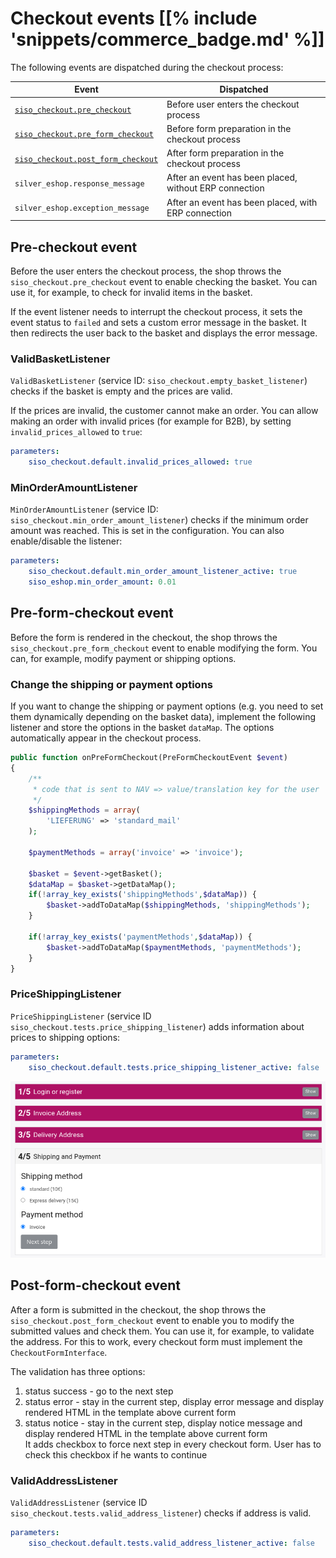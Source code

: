 # Checkout events [[% include 'snippets/commerce_badge.md' %]]

The following events are dispatched during the checkout process:

| Event                                  | Dispatched                                                                   |
| -------------------------------------- | ----------------------------------------------------------------------------- |
| [`siso_checkout.pre_checkout`](#pre-checkout-event) | Before user enters the checkout process         |
| [`siso_checkout.pre_form_checkout`](#pre-form-checkout-event) | Before form preparation in the checkout process |
| [`siso_checkout.post_form_checkout`](#post-form-checkout-event) | After form preparation in the checkout process  |
| `silver_eshop.response_message` | After an event has been placed, without ERP connection |
| `silver_eshop.exception_message`| After an event has been placed, with ERP connection |

## Pre-checkout event

Before the user enters the checkout process,
the shop throws the `siso_checkout.pre_checkout` event to enable checking the basket.
You can use it, for example, to check for invalid items in the basket.

If the event listener needs to interrupt the checkout process,
it sets the event status to `failed` and sets a custom error message in the basket.
It then redirects the user back to the basket and displays the error message.

### ValidBasketListener

`ValidBasketListener` (service ID: `siso_checkout.empty_basket_listener`) checks if the basket is empty and the prices are valid.

If the prices are invalid, the customer cannot make an order.
You can allow making an order with invalid prices (for example for B2B), by setting `invalid_prices_allowed` to `true`:

``` yaml
parameters:
    siso_checkout.default.invalid_prices_allowed: true
```

### MinOrderAmountListener

`MinOrderAmountListener` (service ID: `siso_checkout.min_order_amount_listener`) checks if the minimum order amount was reached.
This is set in the configuration. You can also enable/disable the listener:

``` yaml
parameters:
    siso_checkout.default.min_order_amount_listener_active: true
    siso_eshop.min_order_amount: 0.01
```

## Pre-form-checkout event

Before the form is rendered in the checkout, the shop throws the `siso_checkout.pre_form_checkout` event to enable modifying the form.
You can, for example, modify payment or shipping options.

### Change the shipping or payment options

If you want to change the shipping or payment options (e.g. you need to set them dynamically depending on the basket data),
implement the following listener and store the options in the basket `dataMap`.
The options automatically appear in the checkout process.

``` php
public function onPreFormCheckout(PreFormCheckoutEvent $event)
{
    /**
     * code that is sent to NAV => value/translation key for the user
     */
    $shippingMethods = array(
        'LIEFERUNG' => 'standard_mail'
    );       

    $paymentMethods = array('invoice' => 'invoice');
    
    $basket = $event->getBasket();
    $dataMap = $basket->getDataMap();
    if(!array_key_exists('shippingMethods',$dataMap)) {
        $basket->addToDataMap($shippingMethods, 'shippingMethods');
    }

    if(!array_key_exists('paymentMethods',$dataMap)) {
        $basket->addToDataMap($paymentMethods, 'paymentMethods');
    }
}
```

### PriceShippingListener

`PriceShippingListener` (service ID `siso_checkout.tests.price_shipping_listener`) adds information about prices to shipping options:

``` yaml
parameters:
    siso_checkout.default.tests.price_shipping_listener_active: false
```

![](../../img/checkout_events_2.png "Shipping options coming form the PriceShippingListener")

## Post-form-checkout event

After a form is submitted in the checkout, the shop throws the `siso_checkout.post_form_checkout` event
to enable you to modify the submitted values and check them.
You can use it, for example, to validate the address.
For this to work, every checkout form must implement the `CheckoutFormInterface`.

The validation has three options:

1. status success - go to the next step
2. status error - stay in the current step, display error message and display rendered HTML in the template above current form
3. status notice - stay in the current step, display notice message and display rendered HTML in the template above current form  
It adds checkbox to force next step in every checkout form. User has to check this checkbox if he wants to continue

### ValidAddressListener

`ValidAddressListener` (service ID `siso_checkout.tests.valid_address_listener`) checks if address is valid. 

``` yaml
parameters:
    siso_checkout.default.tests.valid_address_listener_active: false
```

